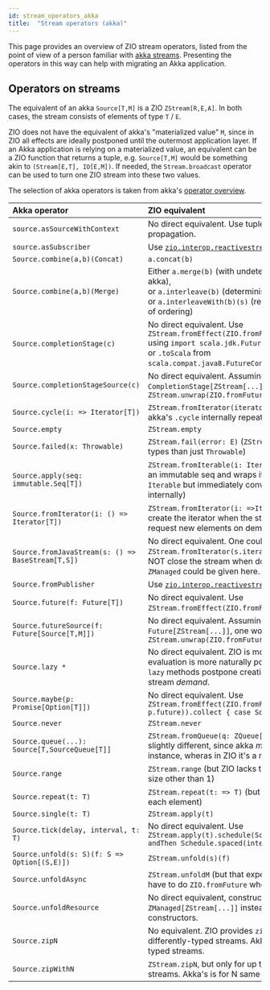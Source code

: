 ```yaml
---
id: stream_operators_akka
title:  "Stream operators (akka)"
---
```


This page provides an overview of ZIO stream operators, listed from the point of view of a person familiar with [akka streams](https://doc.akka.io/docs/akka/current/stream/index.html). Presenting the operators in this way can help with migrating an Akka application.

## Operators on streams

The equivalent of an akka `Source[T,M]` is a ZIO `ZStream[R,E,A]`. In both cases, the stream consists of elements of type `T` / `E`.

ZIO does not have the equivalent of akka's "materialized value" `M`, since in ZIO all effects are ideally postponed until the outermost application layer. If an Akka application is relying on a materialized value, an equivalent can be a ZIO function that returns a tuple, e.g. `Source[T,M]` would be something akin to `(Stream[E,T], IO[E,M])`. If needed, the `Stream.broadcast` operator can be used to turn one ZIO stream into these two values.

The selection of akka operators is taken from akka's [operator overview](https://doc.akka.io/docs/akka/current/stream/operators/index.html).

| Akka operator                                     | ZIO equivalent                                                                                                                                                                                          |
|:--------------------------------------------------|:--------------------------------------------------------------------------------------------------------------------------------------------------------------------------------------------------------|
| `source.asSourceWithContext`                      | No direct equivalent. Use tuples for manual context propagation.                                                                                                                                        |
| `source.asSubscriber`                             | Use [`zio.interop.reactivestreams`](https://zio.dev/docs/interop/interop_reactivestreams)                                                                                                               |
| `Source.combine(a,b)(Concat)`                     | `a.concat(b)`                                                                                                                                                                                           |
| `Source.combine(a,b)(Merge)`                      | Either `a.merge(b)` (with undeterministic order, like akka),<br/> or `a.interleave(b)` (deterministic ordering), <br/>or `a.interleaveWith(b)(s)` (requiring manual control of ordering)                |
| `Source.completionStage(c)`                       | No direct equivalent. Use `ZStream.fromEffect(ZIO.fromFuture(_ => c.asScala))` using `import scala.jdk.FutureConverters._` for 2.13, or `.toScala` from `scala.compat.java8.FutureConverters` for 2.12) |
| `Source.completionStageSource(c)`                 | No direct equivalent. Assuming `c` is a `CompletionStage[ZStream[...]]`, one would do `ZStream.unwrap(ZIO.fromFuture(_ => c.asScala))`                                                                  |
| `Source.cycle(i: => Iterator[T])`                 | `ZStream.fromIterator(iterator).forever` (since akka's `.cycle` internally repeats the iterator forever)                                                                                                |
| `Source.empty`                                    | `ZStream.empty`                                                                                                                                                                                         |
| `Source.failed(x: Throwable)`                     | `ZStream.fail(error: E)` (`ZStream` can fail with other types than just `Throwable`)                                                                                                                    |
| `Source.apply(seq: immutable.Seq[T])`             | `ZStream.fromIterable(i: Iterable[T])` (akka requires an immutable seq and wraps it; ZIO takes any `Iterable` but immediately converts it to a `Chunk` internally)                                      |
| `Source.fromIterator(i: () => Iterator[T])`       | `ZStream.fromIterator(i: =>Iterator[T])`, both will create the iterator when the stream starts, and request new elements on demand.                                                                     |
| `Source.fromJavaStream(s: () => BaseStream[T,S])` | No direct equivalent. One could do `ZStream.fromIterator(s.iterator())`, but this will NOT close the stream when done. An example using `ZManaged` could be given here.                                 |
| `Source.fromPublisher`                            | Use [`zio.interop.reactivestreams`](https://zio.dev/docs/interop/interop_reactivestreams)                                                                                                               |
| `Source.future(f: Future[T])`                     | No direct equivalent. Use `ZStream.fromEffect(ZIO.fromFuture(_ => f))`.                                                                                                                                 |
| `Source.futureSource(f: Future[Source[T,M]])`     | No direct equivalent. Assuming `c` is a `Future[ZStream[...]]`, one would do `ZStream.unwrap(ZIO.fromFuture(_ => c))`                                                                                   |
| `Source.lazy *`                                   | No direct equivalent. ZIO is more "lazy" in that evaluation is more naturally postponed, but akka's `lazy` methods postpone creation until there is actual stream _demand_.                             |
| `Source.maybe(p: Promise[Option[T]])`             | No direct equivalent. Use `ZStream.fromEffect(ZIO.fromFuture(_ => p.future)).collect { case Some(t) => t }`                                                                                             |
| `Source.never`                                    | `ZStream.never`                                                                                                                                                                                         |
| `Source.queue(...): Source[T,SourceQueue[T]]`     | `ZStream.fromQueue(q: ZQueue[...T])` (usage will be slightly different, since akka _materializes_ to the queue instance, wheras in ZIO it's a method argument).                                         |
| `Source.range`                                    | `ZStream.range` (but ZIO lacks the ability to use a step size other than 1)                                                                                                                             |
| `Source.repeat(t: T)`                             | `ZStream.repeat(t: => T)` (but ZIO evaluates `=> T` for each element)                                                                                                                                   |
| `Source.single(t: T)`                             | `ZStream.apply(t)`                                                                                                                                                                                      |
| `Source.tick(delay, interval, t: T)`              | No direct equivalent. Use `ZStream.apply(t).schedule(Schedule.duration(delay) andThen Schedule.spaced(interval))`                                                                                       |
| `Source.unfold(s: S)(f: S => Option[(S,E)])`      | `ZStream.unfold(s)(f)`                                                                                                                                                                                  |
| `Source.unfoldAsync`                              | `ZStream.unfoldM` (but that expects a `ZIO` inside, so you have to do `ZIO.fromFuture` where needed)                                                                                                    |
| `Source.unfoldResource`                           | No direct equivalent, construct a `ZManaged[ZStream[...]]` instead, with appropriate constructors.                                                                                                      |
| `Source.zipN`                                     | No equivalent. ZIO provides `zipN`, but only for up to 4 differently-typed streams. Akka's is for N same-typed streams.                                                                                 |
| `Source.zipWithN`                                 | `ZStream.zipN`, but only for up to 4 differently-typed streams. Akka's is for N same-typed streams.                                                                                                     |
